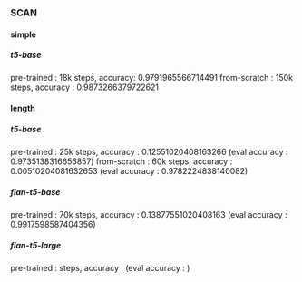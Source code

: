 ### SCAN

#### simple

##### t5-base
pre-trained : 18k steps, accuracy: 0.9791965566714491
from-scratch : 150k steps, accuracy : 0.9873266379722621


#### length

##### t5-base
pre-trained : 25k steps, accuracy : 0.12551020408163266 (eval accuracy : 0.9735138316656857)
from-scratch : 60k steps, accuracy : 0.00510204081632653 (eval accuracy : 0.9782224838140082)

##### flan-t5-base
pre-trained : 70k steps, accuracy : 0.13877551020408163 (eval accuracy : 0.9917598587404356)

##### flan-t5-large
pre-trained :  steps, accuracy :  (eval accuracy : )